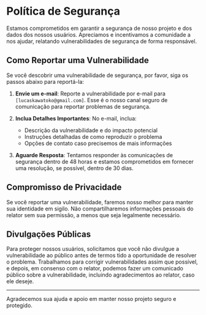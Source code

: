 # Política de Segurança

Estamos comprometidos em garantir a segurança de nosso projeto e dos dados dos nossos usuários. Apreciamos e incentivamos a comunidade a nos ajudar, relatando vulnerabilidades de segurança de forma responsável.

## Como Reportar uma Vulnerabilidade

Se você descobrir uma vulnerabilidade de segurança, por favor, siga os passos abaixo para reportá-la:

1. **Envie um e-mail**: Reporte a vulnerabilidade por e-mail para `[lucaskawatoko@gmail.com]`. Esse é o nosso canal seguro de comunicação para reportar problemas de segurança.
   
2. **Inclua Detalhes Importantes**: No e-mail, inclua:
   - Descrição da vulnerabilidade e do impacto potencial
   - Instruções detalhadas de como reproduzir o problema
   - Opções de contato caso precisemos de mais informações

3. **Aguarde Resposta**: Tentamos responder às comunicações de segurança dentro de 48 horas e estamos comprometidos em fornecer uma resolução, se possível, dentro de 30 dias.

## Compromisso de Privacidade

Se você reportar uma vulnerabilidade, faremos nosso melhor para manter sua identidade em sigilo. Não compartilharemos informações pessoais do relator sem sua permissão, a menos que seja legalmente necessário.

## Divulgações Públicas

Para proteger nossos usuários, solicitamos que você não divulgue a vulnerabilidade ao público antes de termos tido a oportunidade de resolver o problema. Trabalhamos para corrigir vulnerabilidades assim que possível, e depois, em consenso com o relator, podemos fazer um comunicado público sobre a vulnerabilidade, incluindo agradecimentos ao relator, caso ele deseje.

---

Agradecemos sua ajuda e apoio em manter nosso projeto seguro e protegido.
